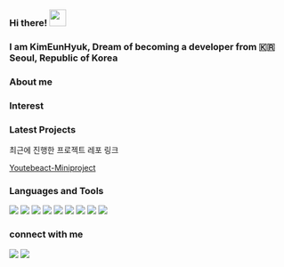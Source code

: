 <!--
### Hi there 👋
**KimEunhyuk/KimEunhyuk** is a ✨ _special_ ✨ repository because its `README.md` (this file) appears on your GitHub profile.

Here are some ideas to get you started:

- 🔭 I’m currently working on ...
- 🌱 I’m currently learning ...
- 👯 I’m looking to collaborate on ...
- 🤔 I’m looking for help with ...
- 💬 Ask me about ...
- 📫 How to reach me: ...
- 😄 Pronouns: ...
- ⚡ Fun fact: ...
-->

### Hi there! <img src="https://raw.githubusercontent.com/MartinHeinz/MartinHeinz/master/wave.gif" width="30px">
### I am KimEunHyuk, Dream of becoming a developer from :kr: Seoul, Republic of Korea 

### About me

### Interest

### Latest Projects
최근에 진행한 프로젝트 레포 링크

[Youtebeact-Miniproject](https://github.com/KimEunhyuk/Youtubeact-Miniproject.git)

### Languages and Tools

<p>
<img src="https://img.shields.io/badge/Java-007396?style=flat-square&logo=Java&logoColor=white"/>
<img src="https://img.shields.io/badge/HTML5-E34F26?&style=flat-square&logo=html5&logoColor=white"/> 
<img src="https://img.shields.io/badge/CSS3-1572B6?style=flat-square&logo=css3&logoColor=white" /> 
<img src="https://img.shields.io/badge/JavaScript-323330?style=flat-square&logo=javascript&logoColor=F7DF1E" />
<img src="https://img.shields.io/badge/MySQL-4479A1?style=flat-square&logo=MySQL&logoColor=white"/>
<img src="https://img.shields.io/badge/Node.js-339933?style=flat-square&logo=Node.js&logoColor=white"/>
<img src="https://img.shields.io/badge/React-61DAFB?style=flat-square&logo=React&logoColor=white"/>
<img src="https://img.shields.io/badge/Android-3DDC84?style=flat-square&logo=Android&logoColor=white"/>
<img src="https://img.shields.io/badge/Python-3766AB?style=flat-square&logo=Python&logoColor=white"/>
</p>

### connect with me
<p>

</p>

<!-- status bar -->
  <img src="https://github-readme-stats.vercel.app/api?username=KimEunhyuk&layout=compact&show_icons=true&theme=vue&hide_border=true" />
  <img src="https://github-readme-stats.vercel.app/api/top-langs/?username=KimEunhyuk&layout=compact&theme=vue&hide_border=true" />
